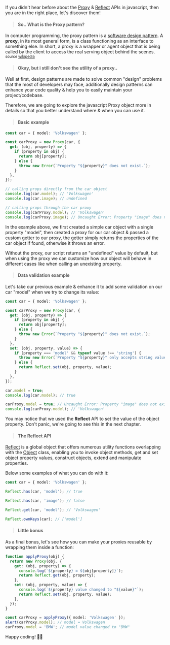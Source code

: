 If you didn't hear before about the [Proxy](https://developer.mozilla.org/en-US/docs/Web/JavaScript/Reference/Global_Objects/Proxy) & [Reflect](https://developer.mozilla.org/en-US/docs/Web/JavaScript/Reference/Global_Objects/Reflect) APIs in javascript, then you are in the right place, let's discover them!

<blockquote><h4>So.. What is the Proxy pattern?</h4></blockquote>

In computer programming, the proxy pattern is a [software design pattern](https://en.wikipedia.org/wiki/Software_design_pattern). A **proxy**, in its most general form, is a class functioning as an interface to something else. In short, a proxy is a wrapper or agent object that is being called by the client to access the real serving object behind the scenes. <small>source <a href="https://en.wikipedia.org/wiki/Proxy_pattern" target="_blank">wikipedia</a></small>

<blockquote><h4>Okay, but i still don't see the utility of a proxy..</h4></blockquote>

Well at first, design patterns are made to solve common "design" problems that the most of developers may face, additionally design patterns can enhance your code quality & help you to easily maintain your project/codebase.

Therefore, we are going to explore the javascript Proxy object more in details so that you better understand where & when you can use it.

<blockquote><h4>Basic example</h4></blockquote>

```typescript
const car = { model: 'Volkswagen' };

const carProxy = new Proxy(car, {
  get: (obj, property) => {
    if (property in obj) {
      return obj[property];
    } else {
      throw new Error(`Property "${property}" does not exist.`);
    }
  },
});

// calling props directly from the car object
console.log(car.model); // 'Volkswagen'
console.log(car.image); // undefined

// calling props through the car proxy
console.log(carProxy.model); // 'Volkswagen'
console.log(carProxy.image); // Uncaught Error: Property "image" does not exist.
```

In the example above, we first created a simple car object with a single property "model", then created a proxy for our car object & passed a custom getter to our proxy, the getter simply returns the properties of the car object if found, otherwise it throws an error.

Without the proxy, our script returns an "undefined" value by default, but when using the proxy we can customize how our object will behave in different cases like when calling an unexisting property.

<blockquote><h4>Data validation example</h4></blockquote>

Let's take our previous example & enhance it to add some validation on our car "model" when we try to change its value:

```typescript
const car = { model: 'Volkswagen' };

const carProxy = new Proxy(car, {
  get: (obj, property) => {
    if (property in obj) {
      return obj[property];
    } else {
      throw new Error(`Property "${property}" does not exist.`);
    }
  },
  set: (obj, property, value) => {
    if (property === 'model' && typeof value !== 'string') {
      throw new Error(`Property "${property}" only accepts string values.`);
    } else {
      return Reflect.set(obj, property, value);
    }
  },
});

car.model = true;
console.log(car.model); // true

carProxy.model = true; // Uncaught Error: Property "image" does not exist.
console.log(carProxy.model); // 'Volkswagen'
```

You may notice that we used the **Reflect** API to set the value of the object property. Don't panic, we're going to see this in the next chapter.

<blockquote><h4>The Reflect API</h4></blockquote>

[Reflect](https://developer.mozilla.org/en-US/docs/Web/JavaScript/Reference/Global_Objects/Reflect) is a global object that offers numerous utility functions overlapping with the [Object](https://developer.mozilla.org/en-US/docs/Web/JavaScript/Reference/Global_Objects/Object) class, enabling you to invoke object methods, get and set object property values, construct objects, extend and manipulate properties.

Below some examples of what you can do with it:

```typescript
const car = { model: 'Volkswagen' };

Reflect.has(car, 'model'); // true

Reflect.has(car, 'image'); // false

Reflect.get(car, 'model'); // 'Volkswagen'

Reflect.ownKeys(car); // ['model']
```

<blockquote><h4>Little bonus</h4></blockquote>

As a final bonus, let's see how you can make your proxies reusable by wrapping them inside a function:

```typescript
function applyProxy(obj) {
  return new Proxy(obj, {
    get: (obj, property) => {
      console.log(`${property} = ${obj[property]}`);
      return Reflect.get(obj, property);
    },
    set: (obj, property, value) => {
      console.log(`${property} value changed to "${value}"`);
      return Reflect.set(obj, property, value);
    },
  });
}

const carProxy = applyProxy({ model: 'Volkswagen' });
alert(carProxy.model); // model = Volkswagen
carProxy.model = 'BMW'; // model value changed to "BMW"
```

Happy coding! 👨‍💻

